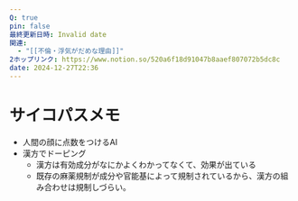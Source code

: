 ```yaml
---
Q: true
pin: false
最終更新日時: Invalid date
関連:
  - "[[不倫・浮気がだめな理由]]"
2ホップリンク: https://www.notion.so/520a6f18d91047b8aaef807072b5dc8c
date: 2024-12-27T22:36
---
```

# サイコパスメモ

- 人間の顔に点数をつけるAI
- 漢方でドーピング
    - 漢方は有効成分がなにかよくわかってなくて、効果が出ている
    - 既存の麻薬規制が成分や官能基によって規制されているから、漢方の組み合わせは規制しづらい。